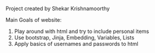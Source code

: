 Project created by Shekar Krishnamoorthy

Main Goals of website: 

1. Play around with html and try to include personal items
2. Use bootstrap, Jinja, Embedding, Variables, Lists
3. Apply basics of usernames and passwords to html



